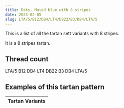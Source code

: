 ```yaml
---
title: Daks, Muted blue with 8 stripes
date: 2023-02-05
slug: LTA/5/B12/DB4/LT4/DB22/B3/DB4/LTA/5
---
```

This is a list of all the tartan sett variants with 8 stripes.

It is a 8 stripes tartan.


## Thread count
LTA/5 B12 DB4 LT4 DB22 B3 DB4 LTA/5

## Examples of this tartan pattern

| Tartan Variants |
|---------------|
